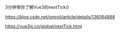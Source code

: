 3分钟带你了解Vue3的nextTick()

https://blog.csdn.net/omroji/article/details/136064888





https://vue3js.cn/global/nextTick.html